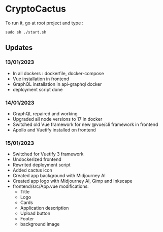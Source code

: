 # CryptoCactus


To run it, go at root project and type : 
```
sudo sh ./start.sh
```

## Updates

### 13/01/2023

* In all dockers : dockerfile, docker-compose
* Vue installation in frontend
* GraphQL installation in api-graphql docker
* deployment script done


### 14/01/2023

* GraphQL repaired and working
* Upgraded all node versions to 17 in docker
* Switched old Vue framework for new @vue/cli framework in frontend 
* Apollo and Vuetify installed on frontend

### 15/01/2023

* Switched for Vuetify 3 framework
* Undockerized frontend
* Rewrited deployment script
* Added cactus icon
* Created app background with Midjourney AI
* Created app logo with Midjourney AI, Gimp and Inkscape
* frontend/src/App.vue modifications:
  - Title
  - Logo
  - Cards
  - Application description
  - Upload button
  - Footer
  - background image